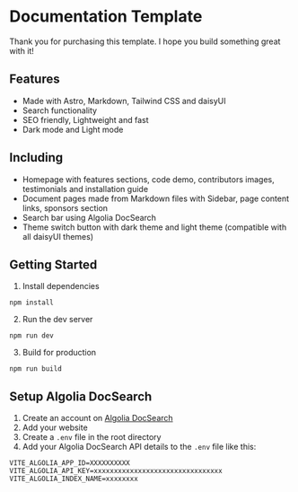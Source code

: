 # Documentation Template

Thank you for purchasing this template. I hope you build something great with it!

## Features

- Made with Astro, Markdown, Tailwind CSS and daisyUI
- Search functionality
- SEO friendly, Lightweight and fast
- Dark mode and Light mode

## Including

- Homepage with features sections, code demo, contributors images, testimonials and installation guide
- Document pages made from Markdown files with Sidebar, page content links, sponsors section
- Search bar using Algolia DocSearch
- Theme switch button with dark theme and light theme (compatible with all daisyUI themes)

## Getting Started

1. Install dependencies

```
npm install
```

2. Run the dev server

```
npm run dev
```

3. Build for production

```
npm run build
```

## Setup Algolia DocSearch

1. Create an account on [Algolia DocSearch](https://docsearch.algolia.com/)
2. Add your website
3. Create a `.env` file in the root directory
4. Add your Algolia DocSearch API details to the `.env` file like this:

```
VITE_ALGOLIA_APP_ID=XXXXXXXXXX
VITE_ALGOLIA_API_KEY=xxxxxxxxxxxxxxxxxxxxxxxxxxxxxxxx
VITE_ALGOLIA_INDEX_NAME=xxxxxxxx
```
